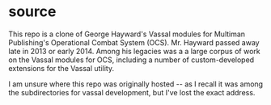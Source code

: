 source
======

This repo is a clone of George Hayward's Vassal modules for Multiman Publishing's Operational Combat System (OCS).
Mr. Hayward passed away late in 2013 or early 2014.  Among his legacies was a a large corpus of work on the Vassal modules
for OCS, including a number of custom-developed extensions for the Vassal utility.  

I am unsure where this repo was originally hosted -- as I recall it was among the subdirectories for vassal development, 
but I've lost the exact address.
